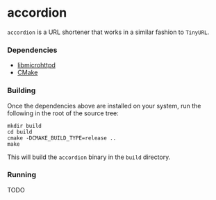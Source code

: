 # accordion

`accordion` is a URL shortener that works in a similar fashion to `TinyURL`.
### Dependencies

* [libmicrohttpd](https://www.gnu.org/software/libmicrohttpd/)
* [CMake](https://cmake.org/)

### Building

Once the dependencies above are installed on your system, run the following in the root of the source tree:

```
mkdir build
cd build
cmake -DCMAKE_BUILD_TYPE=release ..
make
```

This will build the `accordion` binary in the `build` directory.

### Running

TODO